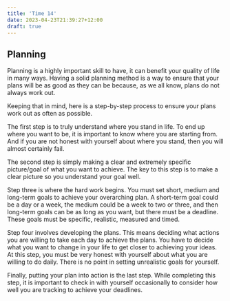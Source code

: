 ```yaml
---
title: 'Time 14'
date: 2023-04-23T21:39:27+12:00
draft: true
---
```


## Planning

Planning is a highly important skill to have, it can benefit your quality of life in many ways. Having a solid planning method is a way to ensure that your plans will be as good as they can be because, as we all know, plans do not always work out.

Keeping that in mind, here is a step-by-step process to ensure your plans work out as often as possible.

The first step is to truly understand where you stand in life. To end up where you want to be, it is important to know where you are starting from. And if you are not honest with yourself about where you stand, then you will almost certainly fail.

The second step is simply making a clear and extremely specific picture/goal of what you want to achieve. The key to this step is to make a clear picture so you understand your goal well.

Step three is where the hard work begins. You must set short, medium and long-term goals to achieve your overarching plan. A short-term goal could be a day or a week, the medium could be a week to two or three, and then long-term goals can be as long as you want, but there must be a deadline. These goals must be specific, realistic, measured and timed.

Step four involves developing the plans. This means deciding what actions you are willing to take each day to achieve the plans. You have to decide what you want to change in your life to get closer to achieving your ideas. At this step, you must be very honest with yourself about what you are willing to do daily. There is no point in setting unrealistic goals for yourself.

Finally, putting your plan into action is the last step. While completing this step, it is important to check in with yourself occasionally to consider how well you are tracking to achieve your deadlines.

